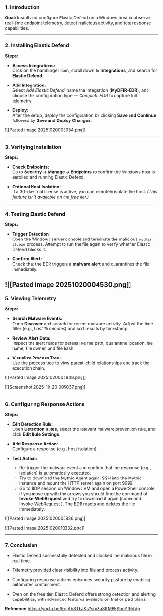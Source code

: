### 1. Introduction

**Goal:** Install and configure Elastic Defend on a Windows host to observe real-time endpoint telemetry, detect malicious activity, and test response capabilities.

---

### 2. Installing Elastic Defend

**Steps:**

- **Access Integrations:**  
    Click on the hamburger icon, scroll down to **Integrations**, and search for **Elastic Defend**.
    
- **Add Integration:**  
    Select _Add Elastic Defend_, name the integration (**MyDFIR-EDR**), and choose the configuration type — _Complete EDR_ to capture full telemetry.
    
- **Deploy:**  
    After the setup, deploy the configuration by clicking **Save and Continue** followed by **Save and Deploy Changes**.
    
![[Pasted image 20251020003054.png]]

---

### 3. Verifying Installation

**Steps:**

- **Check Endpoints:**  
    Go to **Security → Manage → Endpoints** to confirm the Windows host is enrolled and running Elastic Defend.
    
- **Optional Host Isolation:**  
    If a 30-day trial license is active, you can remotely isolate the host. _(This feature isn’t available on the free tier.)_
---

### 4. Testing Elastic Defend

**Steps:**

- **Trigger Detection:**  
    Open the Windows server console and terminate the malicious `mydfir-30.exe` process. Attempt to run the file again to verify whether Elastic Defend blocks it.


- **Confirm Alert:**  
    Check that the EDR triggers a **malware alert** and quarantines the file immediately.
    
![[Pasted image 20251020004530.png]]
---

### 5. Viewing Telemetry

**Steps:**

- **Search Malware Events:**  
    Open **Discover** and search for recent malware activity. Adjust the time filter (e.g., _Last 15 minutes_) and sort results by timestamp.
    
- **Review Alert Data:**  
    Inspect the alert fields for details like file path, quarantine location, file name, file owner, and file hash.
    
- **Visualize Process Tree:**  
    Use the process tree to view parent-child relationships and track the execution chain.
    
![[Pasted image 20251020004848.png]]


![[Screenshot 2025-10-20 005037.png]]



---

### 6. Configuring Response Actions

**Steps:**

- **Edit Detection Rule:**  
    Open **Detection Rules**, select the relevant malware prevention rule, and click **Edit Rule Settings**.
    
- **Add Response Action:**  
    Configure a response (e.g., host isolation).
    
- **Test Action:**  
    - Re-trigger the malware event and confirm that the response (e.g., isolation) is automatically executed.
    - Try to download the Mythic Agent again. SSH into the Mythic instance and mount the HTTP server again on port 9999.
    - Go to RDP session on Windows VM and open a PowerShell console, if you move up with the arrows you should find the command of **Invoke-WebRequest** and try to download it again (command: Invoke-WebRequest ). The EDR reacts and deletes the file immediately.
    
![[Pasted image 20251020005826.png]]

![[Pasted image 20251020010332.png]]


---

### 7. Conclusion

- Elastic Defend successfully detected and blocked the malicious file in real time.
    
- Telemetry provided clear visibility into file and process activity.
    
- Configuring response actions enhances security posture by enabling automated containment.
    
- Even on the free tier, Elastic Defend offers strong detection and alerting capabilities, with advanced features available on trial or paid plans.

**Reference**
https://youtu.be/Ec-Ab8TbJKs?si=3q8KM65SbuYfHdVp